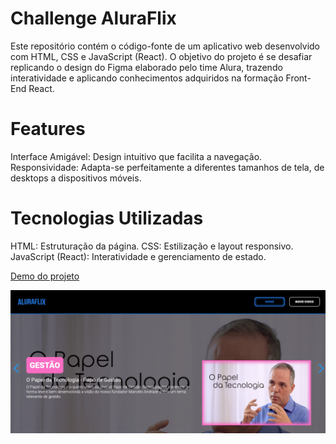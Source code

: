 # Challenge AluraFlix
Este repositório contém o código-fonte de um aplicativo web desenvolvido com HTML, CSS e JavaScript (React). O objetivo do projeto é se desafiar replicando o design do Figma elaborado pelo time Alura, trazendo interatividade e aplicando conhecimentos adquiridos na formação Front-End React.

# Features
Interface Amigável: Design intuitivo que facilita a navegação.
Responsividade: Adapta-se perfeitamente a diferentes tamanhos de tela, de desktops a dispositivos móveis.

# Tecnologias Utilizadas
HTML: Estruturação da página.
CSS: Estilização e layout responsivo.
JavaScript (React): Interatividade e gerenciamento de estado.

[Demo do projeto](https://challenge-aluraflix-dun.vercel.app/)

![Capa projeto](https://github.com/rafaelafae/challenge-aluraflix/blob/main/public/capa-projeto.png)
